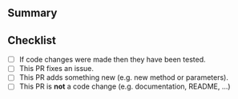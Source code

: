 ## Summary

<!-- What is this pull request for? Does it fix any issues? -->

## Checklist

<!-- Put an x inside [ ] to check it, like so: [x] -->

- [ ] If code changes were made then they have been tested.
- [ ] This PR fixes an issue.
- [ ] This PR adds something new (e.g. new method or parameters).
- [ ] This PR is **not** a code change (e.g. documentation, README, ...)
